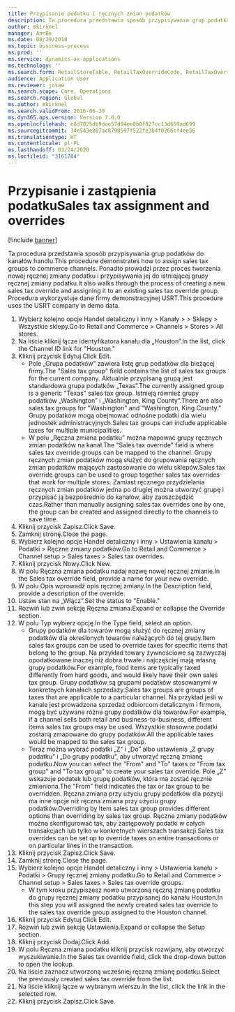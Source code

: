 ```yaml
---
title: Przypisanie podatku i ręcznych zmian podatków
description: Ta procedura przedstawia sposób przypisywania grup podatków do kanałów handlu.
author: mkirknel
manager: AnnBe
ms.date: 08/29/2018
ms.topic: business-process
ms.prod: ''
ms.service: dynamics-ax-applications
ms.technology: ''
ms.search.form: RetailStoreTable, RetailTaxOverrideCode, RetailTaxOverrideGroup
audience: Application User
ms.reviewer: josaw
ms.search.scope: Core, Operations
ms.search.region: Global
ms.author: mkirknel
ms.search.validFrom: 2016-06-30
ms.dyn365.ops.version: Version 7.0.0
ms.openlocfilehash: e8d7025db9dae57d04ee8b0f827cc13d659ad699
ms.sourcegitcommit: 34e543e807ac8790597f522fe3b4f0266cf4ee56
ms.translationtype: HT
ms.contentlocale: pl-PL
ms.lasthandoff: 03/24/2020
ms.locfileid: "3161784"
---
```

# <a name="sales-tax-assignment-and-overrides"></a><span data-ttu-id="f42dc-103"> Przypisanie i zastąpienia podatku</span><span class="sxs-lookup"><span data-stu-id="f42dc-103">Sales tax assignment and overrides</span></span>

[!include [banner](../../includes/banner.md)]

<span data-ttu-id="f42dc-104">Ta procedura przedstawia sposób przypisywania grup podatków do kanałów handlu.</span><span class="sxs-lookup"><span data-stu-id="f42dc-104">This procedure demonstrates how to assign sales tax groups to commerce channels.</span></span> <span data-ttu-id="f42dc-105">Ponadto prowadzi przez proces tworzenia nowej ręcznej zmiany podatku i przypisywania jej do istniejącej grupy ręcznej zmiany podatku.</span><span class="sxs-lookup"><span data-stu-id="f42dc-105">It also walks through the process of creating a new sales tax override and assigning it to an existing sales tax override group.</span></span> <span data-ttu-id="f42dc-106">Procedura wykorzystuje dane firmy demonstracyjnej USRT.</span><span class="sxs-lookup"><span data-stu-id="f42dc-106">This procedure uses the USRT company in demo data.</span></span>

1. <span data-ttu-id="f42dc-107">Wybierz kolejno opcje Handel detaliczny i inny > Kanały > > Sklepy > Wszystkie sklepy.</span><span class="sxs-lookup"><span data-stu-id="f42dc-107">Go to Retail and Commerce > Channels > Stores > All stores.</span></span>
2. <span data-ttu-id="f42dc-108">Na liście kliknij łącze identyfikatora kanału dla „Houston”.</span><span class="sxs-lookup"><span data-stu-id="f42dc-108">In the list, click the Channel ID link for "Houston."</span></span>
3. <span data-ttu-id="f42dc-109">Kliknij przycisk Edytuj.</span><span class="sxs-lookup"><span data-stu-id="f42dc-109">Click Edit.</span></span>
    * <span data-ttu-id="f42dc-110">Pole „Grupa podatków” zawiera listę grup podatków dla bieżącej firmy.</span><span class="sxs-lookup"><span data-stu-id="f42dc-110">The "Sales tax group" field contains the list of sales tax groups for the current company.</span></span> <span data-ttu-id="f42dc-111">Aktualnie przypisaną grupą jest standardowa grupa podatków „Texas”.</span><span class="sxs-lookup"><span data-stu-id="f42dc-111">The currently assigned group is a generic "Texas" sales tax group.</span></span> <span data-ttu-id="f42dc-112">Istnieją również grupy podatków „Washington” i „Washington, King County”.</span><span class="sxs-lookup"><span data-stu-id="f42dc-112">There are also sales tax groups for "Washington" and "Washington, King County."</span></span> <span data-ttu-id="f42dc-113">Grupy podatków mogą obejmować odnośne podatki dla wielu jednostek administracyjnych.</span><span class="sxs-lookup"><span data-stu-id="f42dc-113">Sales tax groups can include applicable taxes for multiple municipalities.</span></span>  
    * <span data-ttu-id="f42dc-114">W polu „Ręczna zmiana podatku” można mapować grupy ręcznych zmian podatków na kanał.</span><span class="sxs-lookup"><span data-stu-id="f42dc-114">The "Sales tax override" field is where sales tax override groups can be mapped to the channel.</span></span> <span data-ttu-id="f42dc-115">Grupy ręcznych zmian podatków mogą służyć do grupowania ręcznych zmian podatków mających zastosowanie do wielu sklepów.</span><span class="sxs-lookup"><span data-stu-id="f42dc-115">Sales tax override groups can be used to group together sales tax overrides that work for multiple stores.</span></span> <span data-ttu-id="f42dc-116">Zamiast ręcznego przydzielania ręcznych zmian podatków jedna po drugiej można utworzyć grupę i przypisać ją bezpośrednio do kanałów, aby zaoszczędzić czas.</span><span class="sxs-lookup"><span data-stu-id="f42dc-116">Rather than manually assigning sales tax overrides one by one, the group can be created and assigned directly to the channels to save time.</span></span>  
4. <span data-ttu-id="f42dc-117">Kliknij przycisk Zapisz.</span><span class="sxs-lookup"><span data-stu-id="f42dc-117">Click Save.</span></span>
5. <span data-ttu-id="f42dc-118">Zamknij stronę.</span><span class="sxs-lookup"><span data-stu-id="f42dc-118">Close the page.</span></span>
6. <span data-ttu-id="f42dc-119">Wybierz kolejno opcje Handel detaliczny i inny > Ustawienia kanału > Podatki > Ręczne zmiany podatków.</span><span class="sxs-lookup"><span data-stu-id="f42dc-119">Go to Retail and Commerce > Channel setup > Sales taxes > Sales tax overrides.</span></span>
7. <span data-ttu-id="f42dc-120">Kliknij przycisk Nowy.</span><span class="sxs-lookup"><span data-stu-id="f42dc-120">Click New.</span></span>
8. <span data-ttu-id="f42dc-121">W polu Ręczna zmiana podatku nadaj nazwę nowej ręcznej zmianie.</span><span class="sxs-lookup"><span data-stu-id="f42dc-121">In the Sales tax override field, provide a name for your new override.</span></span>
9. <span data-ttu-id="f42dc-122">W polu Opis wprowadź opis ręcznej zmiany.</span><span class="sxs-lookup"><span data-stu-id="f42dc-122">In the Description field, provide a description of the override.</span></span>
10. <span data-ttu-id="f42dc-123">Ustaw stan na „Włącz”.</span><span class="sxs-lookup"><span data-stu-id="f42dc-123">Set the status to "Enable."</span></span>
11. <span data-ttu-id="f42dc-124">Rozwiń lub zwiń sekcję Ręczna zmiana.</span><span class="sxs-lookup"><span data-stu-id="f42dc-124">Expand or collapse the Override section.</span></span>
12. <span data-ttu-id="f42dc-125">W polu Typ wybierz opcję.</span><span class="sxs-lookup"><span data-stu-id="f42dc-125">In the Type field, select an option.</span></span>
    * <span data-ttu-id="f42dc-126">Grupy podatków dla towarów mogą służyć do ręcznej zmiany podatków dla określonych towarów należących do tej grupy.</span><span class="sxs-lookup"><span data-stu-id="f42dc-126">Item sales tax groups can be used to override taxes for specific items that belong to the group.</span></span> <span data-ttu-id="f42dc-127">Na przykład towary żywnościowe są zazwyczaj opodatkowane inaczej niż dobra trwałe i najczęściej mają własną grupy podatków.</span><span class="sxs-lookup"><span data-stu-id="f42dc-127">For example, food items are typically taxed differently from hard goods, and would likely have their own sales tax group.</span></span> <span data-ttu-id="f42dc-128">Grupy podatków są grupami podatków stosowanymi w konkretnych kanałach sprzedaży.</span><span class="sxs-lookup"><span data-stu-id="f42dc-128">Sales tax groups are groups of taxes that are applicable to a particular channel.</span></span> <span data-ttu-id="f42dc-129">Na przykład jeśli w kanale jest prowadzona sprzedaż odbiorcom detalicznym i firmom, mogą być używane różne grupy podatków dla towarów.</span><span class="sxs-lookup"><span data-stu-id="f42dc-129">For example, if a channel sells both retail and business-to-business, different items sales tax groups may be used.</span></span> <span data-ttu-id="f42dc-130">Wszystkie stosowne podatki zostaną zmapowane do grupy podatków.</span><span class="sxs-lookup"><span data-stu-id="f42dc-130">All the applicable taxes would be mapped to the sales tax group.</span></span>  
    * <span data-ttu-id="f42dc-131">Teraz można wybrać podatki „Z” i „Do” albo ustawienia „Z grupy podatku” i „Do grupy podatku”, aby utworzyć ręczną zmianę podatku.</span><span class="sxs-lookup"><span data-stu-id="f42dc-131">Now you can select the "From" and "To" taxes or "From tax group" and "To tax group" to create your sales tax override.</span></span> <span data-ttu-id="f42dc-132">Pole „Z” wskazuje podatek lub grupę podatków, która ma zostać ręcznie zmieniona.</span><span class="sxs-lookup"><span data-stu-id="f42dc-132">The "From" field indicates the tax or tax group to be overridden.</span></span> <span data-ttu-id="f42dc-133">Ręczna zmiana przy użyciu grupy podatków dla pozycji ma inne opcje niż ręczna zmiana przy użyciu grupy podatków.</span><span class="sxs-lookup"><span data-stu-id="f42dc-133">Overriding by Item sales tax group provides different options than overriding by sales tax group.</span></span> <span data-ttu-id="f42dc-134">Ręczne zmiany podatków można skonfigurować tak, aby zastępowały podatki w całych transakcjach lub tylko w konkretnych wierszach transakcji.</span><span class="sxs-lookup"><span data-stu-id="f42dc-134">Sales tax overrides can be set up to override taxes on entire transactions or on particular lines in the transaction.</span></span>  
13. <span data-ttu-id="f42dc-135">Kliknij przycisk Zapisz.</span><span class="sxs-lookup"><span data-stu-id="f42dc-135">Click Save.</span></span>
14. <span data-ttu-id="f42dc-136">Zamknij stronę.</span><span class="sxs-lookup"><span data-stu-id="f42dc-136">Close the page.</span></span>
15. <span data-ttu-id="f42dc-137">Wybierz kolejno opcje Handel detaliczny i inny > Ustawienia kanału > Podatki > Grupy ręcznej zmiany podatku.</span><span class="sxs-lookup"><span data-stu-id="f42dc-137">Go to Retail and Commerce > Channel setup > Sales taxes > Sales tax override groups.</span></span>
    * <span data-ttu-id="f42dc-138">W tym kroku przypiszesz nowo utworzoną ręczną zmianę podatku do grupy ręcznej zmiany podatku przypisanej do kanału Houston.</span><span class="sxs-lookup"><span data-stu-id="f42dc-138">In this step you will assigned the newly created sales tax override to the sales tax override group assigned to the Houston channel.</span></span>  
16. <span data-ttu-id="f42dc-139">Kliknij przycisk Edytuj.</span><span class="sxs-lookup"><span data-stu-id="f42dc-139">Click Edit.</span></span>
17. <span data-ttu-id="f42dc-140">Rozwiń lub zwiń sekcję Ustawienia.</span><span class="sxs-lookup"><span data-stu-id="f42dc-140">Expand or collapse the Setup section.</span></span>
18. <span data-ttu-id="f42dc-141">Kliknij przycisk Dodaj.</span><span class="sxs-lookup"><span data-stu-id="f42dc-141">Click Add.</span></span>
19. <span data-ttu-id="f42dc-142">W polu Ręczna zmiana podatku kliknij przycisk rozwijany, aby otworzyć wyszukiwanie.</span><span class="sxs-lookup"><span data-stu-id="f42dc-142">In the Sales tax override field, click the drop-down button to open the lookup.</span></span>
20. <span data-ttu-id="f42dc-143">Na liście zaznacz utworzoną wcześniej ręczną zmianę podatku.</span><span class="sxs-lookup"><span data-stu-id="f42dc-143">Select the previously created sales tax override from the list.</span></span>
21. <span data-ttu-id="f42dc-144">Na liście kliknij łącze w wybranym wierszu.</span><span class="sxs-lookup"><span data-stu-id="f42dc-144">In the list, click the link in the selected row.</span></span>
22. <span data-ttu-id="f42dc-145">Kliknij przycisk Zapisz.</span><span class="sxs-lookup"><span data-stu-id="f42dc-145">Click Save.</span></span>

